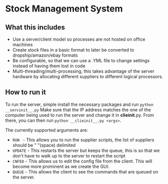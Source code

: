 # Stock Management System
## What this includes
* Use a server/client model so processes are not hosted on office machines
* Create stock files in a basic format to later be converted to dropship/amazon/ebay formats
* Be configurable, so that we can use a .YML file to change settings instead of having them lost in code
* Multi-threading/multi-processing, this takes advantage of the server hardware by allocating different suppliers to different logical processors.

## How to run it
To run the server, simple install the necessary packages and run `python __servinit__.py`
Make sure that the IP address matches the one of the computer being used to run the server and change it in __clieinit__.py. From there, you can then run `python __clieinit__.py <args>`.

The currently supported arguments are:
* `RUN ` - This allows you to run the supplier scripts, the list of suppliers should be " "(space) delimited
* `UPDATE` - This restarts the server but keeps the queue, this is so that we don't have to walk up to the server to restart the script
* `CNFED` - This allows us to edit the config file from the client. This will become more prominent as we create the GUI.
* `QUEUE` - This allows the client to see the commands that are queued on the server.
